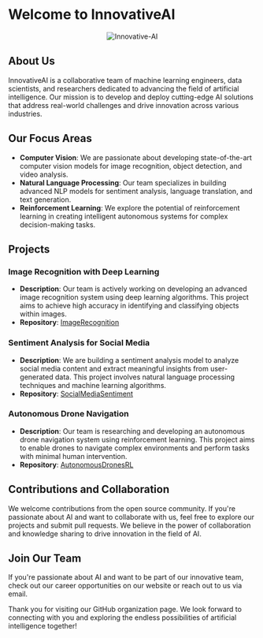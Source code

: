 # Welcome to InnovativeAI

<p align="center">
  <img src="https://github.com/InnovativeAI/.github/blob/main/profile/video.gif" alt="Innovative-AI" />
</p>

## About Us
InnovativeAI is a collaborative team of machine learning engineers, data scientists, and researchers dedicated to advancing the field of artificial intelligence. Our mission is to develop and deploy cutting-edge AI solutions that address real-world challenges and drive innovation across various industries.

## Our Focus Areas
- **Computer Vision**: We are passionate about developing state-of-the-art computer vision models for image recognition, object detection, and video analysis.
- **Natural Language Processing**: Our team specializes in building advanced NLP models for sentiment analysis, language translation, and text generation.
- **Reinforcement Learning**: We explore the potential of reinforcement learning in creating intelligent autonomous systems for complex decision-making tasks.

## Projects
### Image Recognition with Deep Learning
- **Description**: Our team is actively working on developing an advanced image recognition system using deep learning algorithms. This project aims to achieve high accuracy in identifying and classifying objects within images.
- **Repository**: [ImageRecognition](https://github.com/innovativeAI/image_recognition_system)

### Sentiment Analysis for Social Media
- **Description**: We are building a sentiment analysis model to analyze social media content and extract meaningful insights from user-generated data. This project involves natural language processing techniques and machine learning algorithms.
- **Repository**: [SocialMediaSentiment](https://github.com/InnovativeAI/SocialMediaSentiment)

### Autonomous Drone Navigation
- **Description**: Our team is researching and developing an autonomous drone navigation system using reinforcement learning. This project aims to enable drones to navigate complex environments and perform tasks with minimal human intervention.
- **Repository**: [AutonomousDronesRL](https://github.com/InnovativeAI/OpenCV_Sign_Traffic_Detection)

## Contributions and Collaboration
We welcome contributions from the open source community. If you're passionate about AI and want to collaborate with us, feel free to explore our projects and submit pull requests. We believe in the power of collaboration and knowledge sharing to drive innovation in the field of AI.

## Join Our Team
If you're passionate about AI and want to be part of our innovative team, check out our career opportunities on our website or reach out to us via email.

Thank you for visiting our GitHub organization page. We look forward to connecting with you and exploring the endless possibilities of artificial intelligence together!
